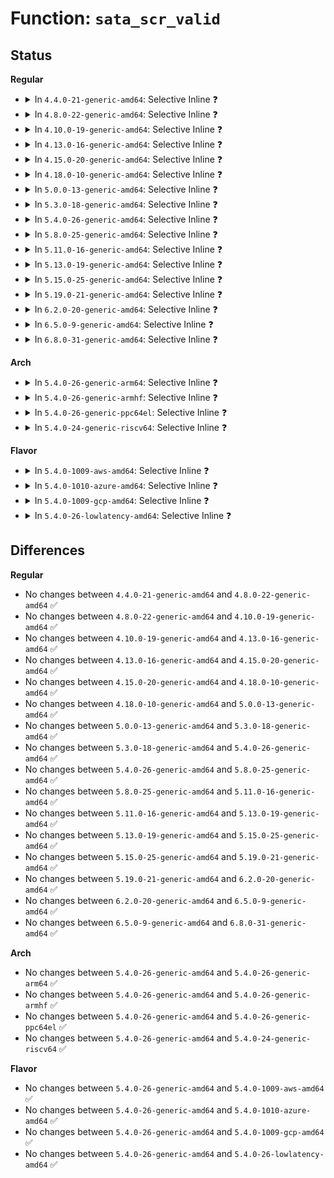 # Function: <code>sata_scr_valid</code>

## Status
<b>Regular</b>
<ul>
<li>
<details>
<summary>In <code>4.4.0-21-generic-amd64</code>: Selective Inline ❓</summary>

```c
int sata_scr_valid(struct ata_link * link)
```

```json
{
  "name": "sata_scr_valid",
  "collision_type": "Unique Global",
  "inline_type": "Selective",
  "funcs": [
    {
      "addr": 18446744071584904800,
      "name": "sata_scr_valid",
      "external": true,
      "loc": "drivers/ata/libata-core.c:5115",
      "file": "drivers/ata/libata-core.c",
      "inline": "not declared, inlined",
      "caller_inline": [
        "drivers/ata/libata-core.c:sata_scr_read",
        "drivers/ata/libata-core.c:sata_scr_write",
        "drivers/ata/libata-core.c:sata_scr_write_flush",
        "drivers/ata/libata-core.c:sata_down_spd_limit",
        "drivers/ata/libata-core.c:ata_dev_configure"
      ],
      "caller_func": [
        "drivers/ata/libata-eh.c:ata_std_error_handler",
        "drivers/ata/libata-sff.c:ata_sff_softreset",
        "drivers/ata/libata-sff.c:ata_sff_error_handler"
      ]
    }
  ],
  "symbols": [
    {
      "addr": 18446744071584904800,
      "name": "sata_scr_valid",
      "section": ".text",
      "bind": "STB_GLOBAL",
      "size": 40
    }
  ]
}
```
</details>
</li>
<li>
<details>
<summary>In <code>4.8.0-22-generic-amd64</code>: Selective Inline ❓</summary>

```c
int sata_scr_valid(struct ata_link * link)
```

```json
{
  "name": "sata_scr_valid",
  "collision_type": "Unique Global",
  "inline_type": "Selective",
  "funcs": [
    {
      "addr": 18446744071585271906,
      "name": "sata_scr_valid",
      "external": true,
      "loc": "drivers/ata/libata-core.c:5307",
      "file": "drivers/ata/libata-core.c",
      "inline": "not declared, inlined",
      "caller_inline": [
        "drivers/ata/libata-core.c:sata_scr_write_flush",
        "drivers/ata/libata-core.c:sata_scr_write",
        "drivers/ata/libata-core.c:sata_scr_read",
        "drivers/ata/libata-core.c:sata_down_spd_limit",
        "drivers/ata/libata-core.c:ata_dev_configure"
      ],
      "caller_func": [
        "drivers/ata/libata-eh.c:ata_std_error_handler",
        "drivers/ata/libata-sff.c:ata_sff_error_handler",
        "drivers/ata/libata-sff.c:ata_sff_softreset"
      ]
    }
  ],
  "symbols": [
    {
      "addr": 18446744071585267392,
      "name": "sata_scr_valid",
      "section": ".text",
      "bind": "STB_GLOBAL",
      "size": 40
    }
  ]
}
```
</details>
</li>
<li>
<details>
<summary>In <code>4.10.0-19-generic-amd64</code>: Selective Inline ❓</summary>

```c
int sata_scr_valid(struct ata_link * link)
```

```json
{
  "name": "sata_scr_valid",
  "collision_type": "Unique Global",
  "inline_type": "Selective",
  "funcs": [
    {
      "addr": 18446744071585471458,
      "name": "sata_scr_valid",
      "external": true,
      "loc": "drivers/ata/libata-core.c:5349",
      "file": "drivers/ata/libata-core.c",
      "inline": "not declared, inlined",
      "caller_inline": [
        "drivers/ata/libata-core.c:sata_scr_write_flush",
        "drivers/ata/libata-core.c:sata_scr_write",
        "drivers/ata/libata-core.c:sata_scr_read",
        "drivers/ata/libata-core.c:sata_down_spd_limit",
        "drivers/ata/libata-core.c:ata_dev_configure"
      ],
      "caller_func": [
        "drivers/ata/libata-eh.c:ata_std_error_handler",
        "drivers/ata/libata-sff.c:ata_sff_error_handler",
        "drivers/ata/libata-sff.c:ata_sff_softreset"
      ]
    }
  ],
  "symbols": [
    {
      "addr": 18446744071585466944,
      "name": "sata_scr_valid",
      "section": ".text",
      "bind": "STB_GLOBAL",
      "size": 40
    }
  ]
}
```
</details>
</li>
<li>
<details>
<summary>In <code>4.13.0-16-generic-amd64</code>: Selective Inline ❓</summary>

```c
int sata_scr_valid(struct ata_link * link)
```

```json
{
  "name": "sata_scr_valid",
  "collision_type": "Unique Global",
  "inline_type": "Selective",
  "funcs": [
    {
      "addr": 18446744071585555010,
      "name": "sata_scr_valid",
      "external": true,
      "loc": "drivers/ata/libata-core.c:5435",
      "file": "drivers/ata/libata-core.c",
      "inline": "not declared, inlined",
      "caller_inline": [
        "drivers/ata/libata-core.c:sata_scr_write_flush",
        "drivers/ata/libata-core.c:sata_scr_write",
        "drivers/ata/libata-core.c:sata_scr_read",
        "drivers/ata/libata-core.c:sata_down_spd_limit",
        "drivers/ata/libata-core.c:ata_dev_configure"
      ],
      "caller_func": [
        "drivers/ata/libata-eh.c:ata_std_error_handler",
        "drivers/ata/libata-sff.c:ata_sff_error_handler",
        "drivers/ata/libata-sff.c:ata_sff_softreset"
      ]
    }
  ],
  "symbols": [
    {
      "addr": 18446744071585550912,
      "name": "sata_scr_valid",
      "section": ".text",
      "bind": "STB_GLOBAL",
      "size": 40
    }
  ]
}
```
</details>
</li>
<li>
<details>
<summary>In <code>4.15.0-20-generic-amd64</code>: Selective Inline ❓</summary>

```c
int sata_scr_valid(struct ata_link * link)
```

```json
{
  "name": "sata_scr_valid",
  "collision_type": "Unique Global",
  "inline_type": "Selective",
  "funcs": [
    {
      "addr": 18446744071585986706,
      "name": "sata_scr_valid",
      "external": true,
      "loc": "drivers/ata/libata-core.c:5466",
      "file": "drivers/ata/libata-core.c",
      "inline": "not declared, inlined",
      "caller_inline": [
        "drivers/ata/libata-core.c:sata_scr_write_flush",
        "drivers/ata/libata-core.c:sata_scr_write",
        "drivers/ata/libata-core.c:sata_scr_read",
        "drivers/ata/libata-core.c:sata_down_spd_limit",
        "drivers/ata/libata-core.c:ata_dev_configure"
      ],
      "caller_func": [
        "drivers/ata/libata-eh.c:ata_std_error_handler",
        "drivers/ata/libata-sff.c:ata_sff_error_handler",
        "drivers/ata/libata-sff.c:ata_sff_softreset"
      ]
    }
  ],
  "symbols": [
    {
      "addr": 18446744071585982608,
      "name": "sata_scr_valid",
      "section": ".text",
      "bind": "STB_GLOBAL",
      "size": 40
    }
  ]
}
```
</details>
</li>
<li>
<details>
<summary>In <code>4.18.0-10-generic-amd64</code>: Selective Inline ❓</summary>

```c
int sata_scr_valid(struct ata_link * link)
```

```json
{
  "name": "sata_scr_valid",
  "collision_type": "Unique Global",
  "inline_type": "Selective",
  "funcs": [
    {
      "addr": 18446744071586235074,
      "name": "sata_scr_valid",
      "external": true,
      "loc": "drivers/ata/libata-core.c:5482",
      "file": "drivers/ata/libata-core.c",
      "inline": "not declared, inlined",
      "caller_inline": [
        "drivers/ata/libata-core.c:sata_scr_write_flush",
        "drivers/ata/libata-core.c:sata_scr_write",
        "drivers/ata/libata-core.c:sata_scr_read",
        "drivers/ata/libata-core.c:ata_dev_configure"
      ],
      "caller_func": [
        "drivers/ata/libata-eh.c:ata_std_error_handler",
        "drivers/ata/libata-sff.c:ata_sff_error_handler",
        "drivers/ata/libata-sff.c:ata_sff_softreset"
      ]
    }
  ],
  "symbols": [
    {
      "addr": 18446744071586230960,
      "name": "sata_scr_valid",
      "section": ".text",
      "bind": "STB_GLOBAL",
      "size": 40
    }
  ]
}
```
</details>
</li>
<li>
<details>
<summary>In <code>5.0.0-13-generic-amd64</code>: Selective Inline ❓</summary>

```c
int sata_scr_valid(struct ata_link * link)
```

```json
{
  "name": "sata_scr_valid",
  "collision_type": "Unique Global",
  "inline_type": "Selective",
  "funcs": [
    {
      "addr": 18446744071586375490,
      "name": "sata_scr_valid",
      "external": true,
      "loc": "drivers/ata/libata-core.c:5486",
      "file": "drivers/ata/libata-core.c",
      "inline": "not declared, inlined",
      "caller_inline": [
        "drivers/ata/libata-core.c:sata_scr_write_flush",
        "drivers/ata/libata-core.c:sata_scr_write",
        "drivers/ata/libata-core.c:sata_scr_read",
        "drivers/ata/libata-core.c:ata_dev_configure"
      ],
      "caller_func": [
        "drivers/ata/libata-eh.c:ata_std_error_handler",
        "drivers/ata/libata-sff.c:ata_sff_error_handler",
        "drivers/ata/libata-sff.c:ata_sff_softreset"
      ]
    }
  ],
  "symbols": [
    {
      "addr": 18446744071586371376,
      "name": "sata_scr_valid",
      "section": ".text",
      "bind": "STB_GLOBAL",
      "size": 40
    }
  ]
}
```
</details>
</li>
<li>
<details>
<summary>In <code>5.3.0-18-generic-amd64</code>: Selective Inline ❓</summary>

```c
int sata_scr_valid(struct ata_link * link)
```

```json
{
  "name": "sata_scr_valid",
  "collision_type": "Unique Global",
  "inline_type": "Selective",
  "funcs": [
    {
      "addr": 18446744071586619186,
      "name": "sata_scr_valid",
      "external": true,
      "loc": "drivers/ata/libata-core.c:5471",
      "file": "drivers/ata/libata-core.c",
      "inline": "not declared, inlined",
      "caller_inline": [
        "drivers/ata/libata-core.c:sata_scr_write_flush",
        "drivers/ata/libata-core.c:sata_scr_write",
        "drivers/ata/libata-core.c:sata_scr_read",
        "drivers/ata/libata-core.c:ata_dev_configure"
      ],
      "caller_func": [
        "drivers/ata/libata-eh.c:ata_std_error_handler",
        "drivers/ata/libata-sff.c:ata_sff_error_handler",
        "drivers/ata/libata-sff.c:ata_sff_softreset"
      ]
    }
  ],
  "symbols": [
    {
      "addr": 18446744071586615072,
      "name": "sata_scr_valid",
      "section": ".text",
      "bind": "STB_GLOBAL",
      "size": 40
    }
  ]
}
```
</details>
</li>
<li>
<details>
<summary>In <code>5.4.0-26-generic-amd64</code>: Selective Inline ❓</summary>

```c
int sata_scr_valid(struct ata_link * link)
```

```json
{
  "name": "sata_scr_valid",
  "collision_type": "Unique Global",
  "inline_type": "Selective",
  "funcs": [
    {
      "addr": 18446744071586766738,
      "name": "sata_scr_valid",
      "external": true,
      "loc": "drivers/ata/libata-core.c:5495",
      "file": "drivers/ata/libata-core.c",
      "inline": "not declared, inlined",
      "caller_inline": [
        "drivers/ata/libata-core.c:sata_scr_write_flush",
        "drivers/ata/libata-core.c:sata_scr_write",
        "drivers/ata/libata-core.c:sata_scr_read",
        "drivers/ata/libata-core.c:ata_dev_configure"
      ],
      "caller_func": [
        "drivers/ata/libata-eh.c:ata_std_error_handler",
        "drivers/ata/libata-sff.c:ata_sff_error_handler",
        "drivers/ata/libata-sff.c:ata_sff_softreset"
      ]
    }
  ],
  "symbols": [
    {
      "addr": 18446744071586762512,
      "name": "sata_scr_valid",
      "section": ".text",
      "bind": "STB_GLOBAL",
      "size": 40
    }
  ]
}
```
</details>
</li>
<li>
<details>
<summary>In <code>5.8.0-25-generic-amd64</code>: Selective Inline ❓</summary>

```c
int sata_scr_valid(struct ata_link * link)
```

```json
{
  "name": "sata_scr_valid",
  "collision_type": "Unique Global",
  "inline_type": "Selective",
  "funcs": [
    {
      "addr": 18446744071587662064,
      "name": "sata_scr_valid",
      "external": true,
      "loc": "drivers/ata/libata-sata.c:39",
      "file": "drivers/ata/libata-sata.c",
      "inline": "not declared, inlined",
      "caller_inline": [
        "drivers/ata/libata-sata.c:sata_set_spd",
        "drivers/ata/libata-sata.c:sata_scr_write_flush",
        "drivers/ata/libata-sata.c:sata_scr_write"
      ],
      "caller_func": [
        "drivers/ata/libata-core.c:sata_down_spd_limit",
        "drivers/ata/libata-core.c:ata_dev_configure",
        "drivers/ata/libata-eh.c:ata_std_error_handler",
        "drivers/ata/libata-sff.c:ata_sff_error_handler",
        "drivers/ata/libata-sff.c:ata_sff_softreset"
      ]
    }
  ],
  "symbols": [
    {
      "addr": 18446744071587656416,
      "name": "sata_scr_valid",
      "section": ".text",
      "bind": "STB_GLOBAL",
      "size": 40
    }
  ]
}
```
</details>
</li>
<li>
<details>
<summary>In <code>5.11.0-16-generic-amd64</code>: Selective Inline ❓</summary>

```c
int sata_scr_valid(struct ata_link * link)
```

```json
{
  "name": "sata_scr_valid",
  "collision_type": "Unique Global",
  "inline_type": "Selective",
  "funcs": [
    {
      "addr": 18446744071587723008,
      "name": "sata_scr_valid",
      "external": true,
      "loc": "drivers/ata/libata-sata.c:39",
      "file": "drivers/ata/libata-sata.c",
      "inline": "not declared, inlined",
      "caller_inline": [
        "drivers/ata/libata-sata.c:sata_set_spd",
        "drivers/ata/libata-sata.c:sata_scr_write_flush",
        "drivers/ata/libata-sata.c:sata_scr_write"
      ],
      "caller_func": [
        "drivers/ata/libata-core.c:sata_down_spd_limit",
        "drivers/ata/libata-core.c:ata_dev_configure",
        "drivers/ata/libata-eh.c:ata_std_error_handler",
        "drivers/ata/libata-sff.c:ata_sff_error_handler",
        "drivers/ata/libata-sff.c:ata_sff_softreset"
      ]
    }
  ],
  "symbols": [
    {
      "addr": 18446744071587717360,
      "name": "sata_scr_valid",
      "section": ".text",
      "bind": "STB_GLOBAL",
      "size": 40
    }
  ]
}
```
</details>
</li>
<li>
<details>
<summary>In <code>5.13.0-19-generic-amd64</code>: Selective Inline ❓</summary>

```c
int sata_scr_valid(struct ata_link * link)
```

```json
{
  "name": "sata_scr_valid",
  "collision_type": "Unique Global",
  "inline_type": "Selective",
  "funcs": [
    {
      "addr": 18446744071587602144,
      "name": "sata_scr_valid",
      "external": true,
      "loc": "drivers/ata/libata-sata.c:39",
      "file": "drivers/ata/libata-sata.c",
      "inline": "not declared, inlined",
      "caller_inline": [
        "drivers/ata/libata-sata.c:sata_set_spd",
        "drivers/ata/libata-sata.c:sata_scr_write_flush",
        "drivers/ata/libata-sata.c:sata_scr_write"
      ],
      "caller_func": [
        "drivers/ata/libata-core.c:sata_down_spd_limit",
        "drivers/ata/libata-core.c:ata_dev_configure",
        "drivers/ata/libata-eh.c:ata_std_error_handler",
        "drivers/ata/libata-sff.c:ata_sff_error_handler",
        "drivers/ata/libata-sff.c:ata_sff_softreset"
      ]
    }
  ],
  "symbols": [
    {
      "addr": 18446744071587596560,
      "name": "sata_scr_valid",
      "section": ".text",
      "bind": "STB_GLOBAL",
      "size": 40
    }
  ]
}
```
</details>
</li>
<li>
<details>
<summary>In <code>5.15.0-25-generic-amd64</code>: Selective Inline ❓</summary>

```c
int sata_scr_valid(struct ata_link * link)
```

```json
{
  "name": "sata_scr_valid",
  "collision_type": "Unique Global",
  "inline_type": "Selective",
  "funcs": [
    {
      "addr": 18446744071588186576,
      "name": "sata_scr_valid",
      "external": true,
      "loc": "drivers/ata/libata-sata.c:39",
      "file": "drivers/ata/libata-sata.c",
      "inline": "not declared, inlined",
      "caller_inline": [
        "drivers/ata/libata-sata.c:sata_set_spd",
        "drivers/ata/libata-sata.c:sata_scr_write_flush",
        "drivers/ata/libata-sata.c:sata_scr_write"
      ],
      "caller_func": [
        "drivers/ata/libata-core.c:sata_down_spd_limit",
        "drivers/ata/libata-core.c:ata_dev_configure",
        "drivers/ata/libata-eh.c:ata_std_error_handler",
        "drivers/ata/libata-sff.c:ata_sff_error_handler",
        "drivers/ata/libata-sff.c:ata_sff_softreset"
      ]
    }
  ],
  "symbols": [
    {
      "addr": 18446744071588180784,
      "name": "sata_scr_valid",
      "section": ".text",
      "bind": "STB_GLOBAL",
      "size": 40
    }
  ]
}
```
</details>
</li>
<li>
<details>
<summary>In <code>5.19.0-21-generic-amd64</code>: Selective Inline ❓</summary>

```c
int sata_scr_valid(struct ata_link * link)
```

```json
{
  "name": "sata_scr_valid",
  "collision_type": "Unique Global",
  "inline_type": "Selective",
  "funcs": [
    {
      "addr": 18446744071589569091,
      "name": "sata_scr_valid",
      "external": true,
      "loc": "drivers/ata/libata-sata.c:39",
      "file": "drivers/ata/libata-sata.c",
      "inline": "not declared, inlined",
      "caller_inline": [
        "drivers/ata/libata-sata.c:sata_set_spd",
        "drivers/ata/libata-sata.c:sata_scr_write_flush",
        "drivers/ata/libata-sata.c:sata_scr_write"
      ],
      "caller_func": [
        "drivers/ata/libata-core.c:sata_down_spd_limit",
        "drivers/ata/libata-core.c:ata_dev_configure",
        "drivers/ata/libata-eh.c:ata_std_error_handler",
        "drivers/ata/libata-sff.c:ata_sff_error_handler",
        "drivers/ata/libata-sff.c:ata_sff_softreset"
      ]
    }
  ],
  "symbols": [
    {
      "addr": 18446744071589562912,
      "name": "sata_scr_valid",
      "section": ".text",
      "bind": "STB_GLOBAL",
      "size": 48
    }
  ]
}
```
</details>
</li>
<li>
<details>
<summary>In <code>6.2.0-20-generic-amd64</code>: Selective Inline ❓</summary>

```c
int sata_scr_valid(struct ata_link * link)
```

```json
{
  "name": "sata_scr_valid",
  "collision_type": "Unique Global",
  "inline_type": "Selective",
  "funcs": [
    {
      "addr": 18446744071591163395,
      "name": "sata_scr_valid",
      "external": true,
      "loc": "drivers/ata/libata-sata.c:39",
      "file": "drivers/ata/libata-sata.c",
      "inline": "not declared, inlined",
      "caller_inline": [
        "drivers/ata/libata-sata.c:sata_set_spd",
        "drivers/ata/libata-sata.c:sata_scr_write_flush",
        "drivers/ata/libata-sata.c:sata_scr_write"
      ],
      "caller_func": [
        "drivers/ata/libata-core.c:sata_down_spd_limit",
        "drivers/ata/libata-core.c:ata_dev_configure",
        "drivers/ata/libata-eh.c:ata_std_error_handler",
        "drivers/ata/libata-sff.c:ata_sff_error_handler",
        "drivers/ata/libata-sff.c:ata_sff_softreset"
      ]
    }
  ],
  "symbols": [
    {
      "addr": 18446744071591156176,
      "name": "sata_scr_valid",
      "section": ".text",
      "bind": "STB_GLOBAL",
      "size": 48
    }
  ]
}
```
</details>
</li>
<li>
<details>
<summary>In <code>6.5.0-9-generic-amd64</code>: Selective Inline ❓</summary>

```c
int sata_scr_valid(struct ata_link * link)
```

```json
{
  "name": "sata_scr_valid",
  "collision_type": "Unique Global",
  "inline_type": "Selective",
  "funcs": [
    {
      "addr": 18446744071591522547,
      "name": "sata_scr_valid",
      "external": true,
      "loc": "drivers/ata/libata-sata.c:41",
      "file": "drivers/ata/libata-sata.c",
      "inline": "not declared, inlined",
      "caller_inline": [
        "drivers/ata/libata-sata.c:sata_set_spd",
        "drivers/ata/libata-sata.c:sata_scr_write_flush",
        "drivers/ata/libata-sata.c:sata_scr_write"
      ],
      "caller_func": [
        "drivers/ata/libata-core.c:sata_down_spd_limit",
        "drivers/ata/libata-core.c:ata_dev_configure",
        "drivers/ata/libata-eh.c:ata_std_error_handler",
        "drivers/ata/libata-sff.c:ata_sff_error_handler",
        "drivers/ata/libata-sff.c:ata_sff_softreset"
      ]
    }
  ],
  "symbols": [
    {
      "addr": 18446744071591514656,
      "name": "sata_scr_valid",
      "section": ".text",
      "bind": "STB_GLOBAL",
      "size": 48
    }
  ]
}
```
</details>
</li>
<li>
<details>
<summary>In <code>6.8.0-31-generic-amd64</code>: Selective Inline ❓</summary>

```c
int sata_scr_valid(struct ata_link * link)
```

```json
{
  "name": "sata_scr_valid",
  "collision_type": "Unique Global",
  "inline_type": "Selective",
  "funcs": [
    {
      "addr": 18446744071591870963,
      "name": "sata_scr_valid",
      "external": true,
      "loc": "drivers/ata/libata-sata.c:41",
      "file": "drivers/ata/libata-sata.c",
      "inline": "not declared, inlined",
      "caller_inline": [
        "drivers/ata/libata-sata.c:sata_set_spd",
        "drivers/ata/libata-sata.c:sata_scr_write_flush",
        "drivers/ata/libata-sata.c:sata_scr_write"
      ],
      "caller_func": [
        "drivers/ata/libata-core.c:sata_down_spd_limit",
        "drivers/ata/libata-core.c:ata_dev_configure",
        "drivers/ata/libata-eh.c:ata_std_error_handler",
        "drivers/ata/libata-sff.c:ata_sff_error_handler",
        "drivers/ata/libata-sff.c:ata_sff_softreset"
      ]
    }
  ],
  "symbols": [
    {
      "addr": 18446744071591863328,
      "name": "sata_scr_valid",
      "section": ".text",
      "bind": "STB_GLOBAL",
      "size": 48
    }
  ]
}
```
</details>
</li>
</ul>
<b>Arch</b>
<ul>
<li>
<details>
<summary>In <code>5.4.0-26-generic-arm64</code>: Selective Inline ❓</summary>

```c
int sata_scr_valid(struct ata_link * link)
```

```json
{
  "name": "sata_scr_valid",
  "collision_type": "Unique Global",
  "inline_type": "Selective",
  "funcs": [
    {
      "addr": 18446603336499687244,
      "name": "sata_scr_valid",
      "external": true,
      "loc": "drivers/ata/libata-core.c:5495",
      "file": "drivers/ata/libata-core.c",
      "inline": "not declared, inlined",
      "caller_inline": [
        "drivers/ata/libata-core.c:sata_scr_write_flush",
        "drivers/ata/libata-core.c:sata_scr_write",
        "drivers/ata/libata-core.c:sata_scr_read",
        "drivers/ata/libata-core.c:ata_dev_configure"
      ],
      "caller_func": [
        "drivers/ata/libata-eh.c:ata_std_error_handler",
        "drivers/ata/libata-sff.c:ata_sff_error_handler",
        "drivers/ata/libata-sff.c:ata_sff_softreset"
      ]
    }
  ],
  "symbols": [
    {
      "addr": 18446603336499683216,
      "name": "sata_scr_valid",
      "section": ".text",
      "bind": "STB_GLOBAL",
      "size": 80
    }
  ]
}
```
</details>
</li>
<li>
<details>
<summary>In <code>5.4.0-26-generic-armhf</code>: Selective Inline ❓</summary>

```c
int sata_scr_valid(struct ata_link * link)
```

```json
{
  "name": "sata_scr_valid",
  "collision_type": "Unique Global",
  "inline_type": "Selective",
  "funcs": [
    {
      "addr": 3232134544,
      "name": "sata_scr_valid",
      "external": true,
      "loc": "drivers/ata/libata-core.c:5495",
      "file": "drivers/ata/libata-core.c",
      "inline": "not declared, inlined",
      "caller_inline": [
        "drivers/ata/libata-core.c:sata_scr_write_flush",
        "drivers/ata/libata-core.c:sata_scr_write",
        "drivers/ata/libata-core.c:sata_scr_read",
        "drivers/ata/libata-core.c:ata_dev_configure"
      ],
      "caller_func": [
        "drivers/ata/libata-eh.c:ata_std_error_handler",
        "drivers/ata/libata-sff.c:ata_sff_error_handler",
        "drivers/ata/libata-sff.c:ata_sff_softreset"
      ]
    }
  ],
  "symbols": [
    {
      "addr": 3232129568,
      "name": "sata_scr_valid",
      "section": ".text",
      "bind": "STB_GLOBAL",
      "size": 56
    }
  ]
}
```
</details>
</li>
<li>
<details>
<summary>In <code>5.4.0-26-generic-ppc64el</code>: Selective Inline ❓</summary>

```c
int sata_scr_valid(struct ata_link * link)
```

```json
{
  "name": "sata_scr_valid",
  "collision_type": "Unique Global",
  "inline_type": "Selective",
  "funcs": [
    {
      "addr": 13835058055293017376,
      "name": "sata_scr_valid",
      "external": true,
      "loc": "drivers/ata/libata-core.c:5495",
      "file": "drivers/ata/libata-core.c",
      "inline": "not declared, inlined",
      "caller_inline": [
        "drivers/ata/libata-core.c:sata_scr_write_flush",
        "drivers/ata/libata-core.c:sata_scr_write",
        "drivers/ata/libata-core.c:sata_scr_read",
        "drivers/ata/libata-core.c:ata_dev_configure"
      ],
      "caller_func": [
        "drivers/ata/libata-eh.c:ata_std_error_handler",
        "drivers/ata/libata-sff.c:ata_sff_error_handler",
        "drivers/ata/libata-sff.c:ata_sff_softreset"
      ]
    }
  ],
  "symbols": [
    {
      "addr": 13835058055293010048,
      "name": "sata_scr_valid",
      "section": ".text",
      "bind": "STB_GLOBAL",
      "size": 56
    }
  ]
}
```
</details>
</li>
<li>
<details>
<summary>In <code>5.4.0-24-generic-riscv64</code>: Selective Inline ❓</summary>

```c
int sata_scr_valid(struct ata_link * link)
```

```json
{
  "name": "sata_scr_valid",
  "collision_type": "Unique Global",
  "inline_type": "Selective",
  "funcs": [
    {
      "addr": 18446743936276857782,
      "name": "sata_scr_valid",
      "external": true,
      "loc": "drivers/ata/libata-core.c:5495",
      "file": "drivers/ata/libata-core.c",
      "inline": "not declared, inlined",
      "caller_inline": [
        "drivers/ata/libata-core.c:sata_scr_write_flush",
        "drivers/ata/libata-core.c:sata_scr_write",
        "drivers/ata/libata-core.c:sata_scr_read",
        "drivers/ata/libata-core.c:ata_dev_configure"
      ],
      "caller_func": [
        "drivers/ata/libata-eh.c:ata_std_error_handler",
        "drivers/ata/libata-sff.c:ata_sff_error_handler",
        "drivers/ata/libata-sff.c:ata_sff_softreset"
      ]
    }
  ],
  "symbols": [
    {
      "addr": 18446743936276853982,
      "name": "sata_scr_valid",
      "section": ".text",
      "bind": "STB_GLOBAL",
      "size": 50
    }
  ]
}
```
</details>
</li>
</ul>
<b>Flavor</b>
<ul>
<li>
<details>
<summary>In <code>5.4.0-1009-aws-amd64</code>: Selective Inline ❓</summary>

```c
int sata_scr_valid(struct ata_link * link)
```

```json
{
  "name": "sata_scr_valid",
  "collision_type": "Unique Global",
  "inline_type": "Selective",
  "funcs": [
    {
      "addr": 18446744071586525474,
      "name": "sata_scr_valid",
      "external": true,
      "loc": "drivers/ata/libata-core.c:5495",
      "file": "drivers/ata/libata-core.c",
      "inline": "not declared, inlined",
      "caller_inline": [
        "drivers/ata/libata-core.c:sata_scr_write_flush",
        "drivers/ata/libata-core.c:sata_scr_write",
        "drivers/ata/libata-core.c:sata_scr_read",
        "drivers/ata/libata-core.c:ata_dev_configure"
      ],
      "caller_func": [
        "drivers/ata/libata-eh.c:ata_std_error_handler",
        "drivers/ata/libata-sff.c:ata_sff_error_handler",
        "drivers/ata/libata-sff.c:ata_sff_softreset"
      ]
    }
  ],
  "symbols": [
    {
      "addr": 18446744071586521248,
      "name": "sata_scr_valid",
      "section": ".text",
      "bind": "STB_GLOBAL",
      "size": 40
    }
  ]
}
```
</details>
</li>
<li>
<details>
<summary>In <code>5.4.0-1010-azure-amd64</code>: Selective Inline ❓</summary>

```c
int sata_scr_valid(struct ata_link * link)
```

```json
{
  "name": "sata_scr_valid",
  "collision_type": "Unique Global",
  "inline_type": "Selective",
  "funcs": [
    {
      "addr": 18446744071586394050,
      "name": "sata_scr_valid",
      "external": true,
      "loc": "drivers/ata/libata-core.c:5495",
      "file": "drivers/ata/libata-core.c",
      "inline": "not declared, inlined",
      "caller_inline": [
        "drivers/ata/libata-core.c:sata_scr_write_flush",
        "drivers/ata/libata-core.c:sata_scr_write",
        "drivers/ata/libata-core.c:sata_scr_read",
        "drivers/ata/libata-core.c:ata_dev_configure"
      ],
      "caller_func": [
        "drivers/ata/libata-eh.c:ata_std_error_handler",
        "drivers/ata/libata-sff.c:ata_sff_error_handler",
        "drivers/ata/libata-sff.c:ata_sff_softreset"
      ]
    }
  ],
  "symbols": [
    {
      "addr": 18446744071586389824,
      "name": "sata_scr_valid",
      "section": ".text",
      "bind": "STB_GLOBAL",
      "size": 40
    }
  ]
}
```
</details>
</li>
<li>
<details>
<summary>In <code>5.4.0-1009-gcp-amd64</code>: Selective Inline ❓</summary>

```c
int sata_scr_valid(struct ata_link * link)
```

```json
{
  "name": "sata_scr_valid",
  "collision_type": "Unique Global",
  "inline_type": "Selective",
  "funcs": [
    {
      "addr": 18446744071586721298,
      "name": "sata_scr_valid",
      "external": true,
      "loc": "drivers/ata/libata-core.c:5495",
      "file": "drivers/ata/libata-core.c",
      "inline": "not declared, inlined",
      "caller_inline": [
        "drivers/ata/libata-core.c:sata_scr_write_flush",
        "drivers/ata/libata-core.c:sata_scr_write",
        "drivers/ata/libata-core.c:sata_scr_read",
        "drivers/ata/libata-core.c:ata_dev_configure"
      ],
      "caller_func": [
        "drivers/ata/libata-eh.c:ata_std_error_handler",
        "drivers/ata/libata-sff.c:ata_sff_error_handler",
        "drivers/ata/libata-sff.c:ata_sff_softreset"
      ]
    }
  ],
  "symbols": [
    {
      "addr": 18446744071586717072,
      "name": "sata_scr_valid",
      "section": ".text",
      "bind": "STB_GLOBAL",
      "size": 40
    }
  ]
}
```
</details>
</li>
<li>
<details>
<summary>In <code>5.4.0-26-lowlatency-amd64</code>: Selective Inline ❓</summary>

```c
int sata_scr_valid(struct ata_link * link)
```

```json
{
  "name": "sata_scr_valid",
  "collision_type": "Unique Global",
  "inline_type": "Selective",
  "funcs": [
    {
      "addr": 18446744071586827474,
      "name": "sata_scr_valid",
      "external": true,
      "loc": "drivers/ata/libata-core.c:5495",
      "file": "drivers/ata/libata-core.c",
      "inline": "not declared, inlined",
      "caller_inline": [
        "drivers/ata/libata-core.c:sata_scr_write_flush",
        "drivers/ata/libata-core.c:sata_scr_write",
        "drivers/ata/libata-core.c:sata_scr_read",
        "drivers/ata/libata-core.c:ata_dev_configure"
      ],
      "caller_func": [
        "drivers/ata/libata-eh.c:ata_std_error_handler",
        "drivers/ata/libata-sff.c:ata_sff_error_handler",
        "drivers/ata/libata-sff.c:ata_sff_softreset"
      ]
    }
  ],
  "symbols": [
    {
      "addr": 18446744071586823040,
      "name": "sata_scr_valid",
      "section": ".text",
      "bind": "STB_GLOBAL",
      "size": 40
    }
  ]
}
```
</details>
</li>
</ul>

## Differences
<b>Regular</b>
<ul>
<li>
No changes between <code>4.4.0-21-generic-amd64</code> and <code>4.8.0-22-generic-amd64</code> ✅
</li>
<li>
No changes between <code>4.8.0-22-generic-amd64</code> and <code>4.10.0-19-generic-amd64</code> ✅
</li>
<li>
No changes between <code>4.10.0-19-generic-amd64</code> and <code>4.13.0-16-generic-amd64</code> ✅
</li>
<li>
No changes between <code>4.13.0-16-generic-amd64</code> and <code>4.15.0-20-generic-amd64</code> ✅
</li>
<li>
No changes between <code>4.15.0-20-generic-amd64</code> and <code>4.18.0-10-generic-amd64</code> ✅
</li>
<li>
No changes between <code>4.18.0-10-generic-amd64</code> and <code>5.0.0-13-generic-amd64</code> ✅
</li>
<li>
No changes between <code>5.0.0-13-generic-amd64</code> and <code>5.3.0-18-generic-amd64</code> ✅
</li>
<li>
No changes between <code>5.3.0-18-generic-amd64</code> and <code>5.4.0-26-generic-amd64</code> ✅
</li>
<li>
No changes between <code>5.4.0-26-generic-amd64</code> and <code>5.8.0-25-generic-amd64</code> ✅
</li>
<li>
No changes between <code>5.8.0-25-generic-amd64</code> and <code>5.11.0-16-generic-amd64</code> ✅
</li>
<li>
No changes between <code>5.11.0-16-generic-amd64</code> and <code>5.13.0-19-generic-amd64</code> ✅
</li>
<li>
No changes between <code>5.13.0-19-generic-amd64</code> and <code>5.15.0-25-generic-amd64</code> ✅
</li>
<li>
No changes between <code>5.15.0-25-generic-amd64</code> and <code>5.19.0-21-generic-amd64</code> ✅
</li>
<li>
No changes between <code>5.19.0-21-generic-amd64</code> and <code>6.2.0-20-generic-amd64</code> ✅
</li>
<li>
No changes between <code>6.2.0-20-generic-amd64</code> and <code>6.5.0-9-generic-amd64</code> ✅
</li>
<li>
No changes between <code>6.5.0-9-generic-amd64</code> and <code>6.8.0-31-generic-amd64</code> ✅
</li>
</ul>
<b>Arch</b>
<ul>
<li>
No changes between <code>5.4.0-26-generic-amd64</code> and <code>5.4.0-26-generic-arm64</code> ✅
</li>
<li>
No changes between <code>5.4.0-26-generic-amd64</code> and <code>5.4.0-26-generic-armhf</code> ✅
</li>
<li>
No changes between <code>5.4.0-26-generic-amd64</code> and <code>5.4.0-26-generic-ppc64el</code> ✅
</li>
<li>
No changes between <code>5.4.0-26-generic-amd64</code> and <code>5.4.0-24-generic-riscv64</code> ✅
</li>
</ul>
<b>Flavor</b>
<ul>
<li>
No changes between <code>5.4.0-26-generic-amd64</code> and <code>5.4.0-1009-aws-amd64</code> ✅
</li>
<li>
No changes between <code>5.4.0-26-generic-amd64</code> and <code>5.4.0-1010-azure-amd64</code> ✅
</li>
<li>
No changes between <code>5.4.0-26-generic-amd64</code> and <code>5.4.0-1009-gcp-amd64</code> ✅
</li>
<li>
No changes between <code>5.4.0-26-generic-amd64</code> and <code>5.4.0-26-lowlatency-amd64</code> ✅
</li>
</ul>
